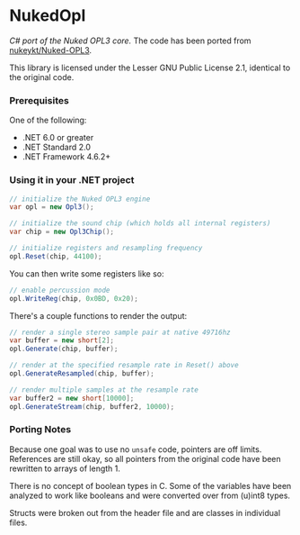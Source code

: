 # NukedOpl

*C# port of the Nuked OPL3 core.* The code has been ported from [nukeykt/Nuked-OPL3](https://github.com/nukeykt/Nuked-OPL3).

This library is licensed under the Lesser GNU Public License 2.1, identical to the original code.

### Prerequisites

One of the following:

- .NET 6.0 or greater
- .NET Standard 2.0
- .NET Framework 4.6.2+

### Using it in your .NET project

```csharp
// initialize the Nuked OPL3 engine
var opl = new Opl3();

// initialize the sound chip (which holds all internal registers)
var chip = new Opl3Chip();

// initialize registers and resampling frequency
opl.Reset(chip, 44100);
```

You can then write some registers like so:

```csharp
// enable percussion mode
opl.WriteReg(chip, 0x0BD, 0x20);
```

There's a couple functions to render the output:

```csharp
// render a single stereo sample pair at native 49716hz
var buffer = new short[2];
opl.Generate(chip, buffer);

// render at the specified resample rate in Reset() above
opl.GenerateResampled(chip, buffer);

// render multiple samples at the resample rate
var buffer2 = new short[10000];
opl.GenerateStream(chip, buffer2, 10000);
```

### Porting Notes

Because one goal was to use no `unsafe` code, pointers are off limits.
References are still okay, so all pointers from the original code have been
rewritten to arrays of length 1.

There is no concept of boolean types in C. Some of the variables have been analyzed
to work like booleans and were converted over from (u)int8 types.

Structs were broken out from the header file and are classes in individual files.
